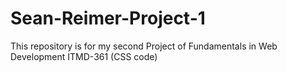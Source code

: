 # Sean-Reimer-Project-1
This repository is for my second Project of Fundamentals in Web Development ITMD-361 (CSS code)
